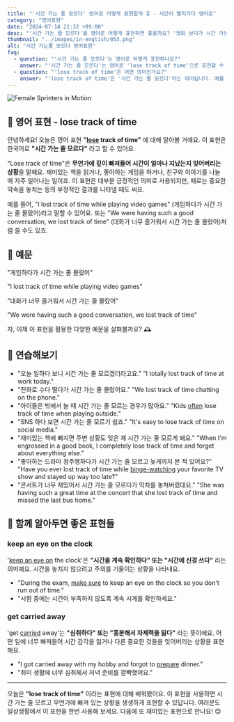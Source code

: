 ```yaml
---
title: "'시간 가는 줄 모르다' 영어로 어떻게 표현할까 ⏳ - 시간이 빨리가다 영어로"
category: "영어표현"
date: "2024-07-14 22:32 +09:00"
desc: "'시간 가는 줄 모르다'를 영어로 어떻게 표현하면 좋을까요? '영화 보다가 시간 가는 줄 몰랐어요', '친구들이랑 노는데 시간이 어떻게 가는지 모르겠어' 등을 영어로 표현하는 법을 배워봅시다. 다양한 예문을 통해서 연습하고 본인의 표현으로 만들어 보세요."
thumbnail: "../images/in-english/053.png"
alt: "시간 가는줄 모르다 영어표현"
faq:
  - question: "'시간 가는 줄 모르다'는 영어로 어떻게 표현하나요?"
    answer: "'시간 가는 줄 모르다'는 영어로 'lose track of time'으로 표현할 수 있습니다. 예를 들어, 'I lost track of time while reading'은 '책 읽다가 시간 가는 줄 몰랐어'라는 의미입니다."
  - question: "'lose track of time'은 어떤 의미인가요?"
    answer: "'lose track of time'은 '사간 가는 줄 모르다'라는 의미입니다. 예를 들어, 영화를 보거나, 친구와 대화를 나누거나, 취미 활동을 할 때 시간 가는 줄 모르는 상황을 표현할 수 있습니다."
---
```


![Female Sprinters in Motion](../images/in-english/053-1.avif)

## 🌟 영어 표현 - lose track of time

안녕하세요! 오늘은 영어 표현 **"[lose](/blog/in-english/457.lose/) track of time"** 에 대해 알아볼 거예요. 이 표현은 한국어로 **"시간 가는 줄 모르다"** 라고 할 수 있어요.

"Lose track of time"은 **무언가에 깊이 빠져들어 시간이 얼마나 지났는지 잊어버리는 상황**을 말해요. 재미있는 책을 읽거나, 좋아하는 게임을 하거나, 친구와 이야기를 나눌 때 자주 일어나는 일이죠. 이 표현은 대부분 긍정적인 의미로 사용되지만, 때로는 중요한 약속을 놓치는 등의 부정적인 결과를 나타낼 때도 써요.

예를 들어, "I lost track of time while playing video games" (게임하다가 시간 가는 줄 몰랐어)라고 말할 수 있어요. 또는 "We were having such a good conversation, we lost track of time" (대화가 너무 즐거워서 시간 가는 줄 몰랐어)처럼 쓸 수도 있죠.

## 📖 예문

"게임하다가 시간 가는 줄 몰랐어"

"I lost track of time while playing video games"

"대화가 너무 즐거워서 시간 가는 줄 몰랐어"

"We were having such a good conversation, we lost track of time"

자, 이제 이 표현을 활용한 다양한 예문을 살펴볼까요? 🕰️

## 💬 연습해보기

<ul data-interactive-list>
  <li data-interactive-item>
    <span data-toggler>"오늘 일하다 보니 시간 가는 줄 모르겠더라고요."</span>
    <span data-answer>"I totally lost track of time at work today."</span>
  </li>
  <li data-interactive-item>
    <span data-toggler>"전화로 수다 떨다가 시간 가는 줄 몰랐어요."</span>
    <span data-answer>"We lost track of time chatting on the phone."</span>
  </li>
  <li data-interactive-item>
    <span data-toggler>"아이들은 밖에서 놀 때 시간 가는 줄 모르는 경우가 많아요."</span>
    <span data-answer>"Kids <a href="/blog/in-english/326.often/">often</a> lose track of time when playing outside."</span>
  </li>
  <li data-interactive-item>
    <span data-toggler>"SNS 하다 보면 시간 가는 줄 모르기 쉽죠."</span>
    <span data-answer>"It's easy to lose track of time on social media."</span>
  </li>
  <li data-interactive-item>
    <span data-toggler>"재미있는 책에 빠지면 주변 상황도 잊은 채 시간 가는 줄 모르게 돼요."</span>
    <span data-answer>"When I'm engrossed in a good book, I completely lose track of time and forget about everything else."</span>
  </li>
  <li data-interactive-item>
    <span data-toggler>"좋아하는 드라마 정주행하다가 시간 가는 줄 모르고 늦게까지 본 적 있어요?"</span>
    <span data-answer>"Have you ever lost track of time while <a href="/blog/in-english/071.binge-watch/">binge-watching</a> your favorite TV show and stayed up way too late?"</span>
  </li>
  <li data-interactive-item>
    <span data-toggler>"콘서트가 너무 재밌어서 시간 가는 줄 모르다가 막차를 놓쳐버렸대요."</span>
    <span data-answer>"She was having such a great time at the concert that she lost track of time and missed the last bus home."</span>
  </li>
</ul>

## 🤝 함께 알아두면 좋은 표현들

### keep an eye on the clock

'[keep an eye on](/blog/in-english/225.keep-an-eye-on/) the clock'은 **"시간을 계속 확인하다" 또는 "시간에 신경 쓰다"** 라는 의미예요. 시간을 놓치지 않으려고 주의를 기울이는 상황을 나타내요.

- "During the exam, [make sure](/blog/in-english/232.make-sure/) to keep an eye on the clock so you don't run out of time."
- "시험 중에는 시간이 부족하지 않도록 계속 시계를 확인하세요."

### get carried away

'get [carried](/blog/in-english/464.carry/) away'는 **"심취하다" 또는 "흥분해서 자제력을 잃다"** 라는 뜻이에요. 어떤 일에 너무 빠져들어 시간 감각을 잃거나 다른 중요한 것들을 잊어버리는 상황을 표현해요.

- "I got carried away with my hobby and forgot to <a href="/blog/in-english/371.prepare/">prepare</a> dinner."
- "취미 생활에 너무 심취헤서 저녁 준비를 깜빡했어요."

---

오늘은 **"lose track of time"** 이라는 표현에 대해 배워봤어요. 이 표현을 사용하면 시간 가는 줄 모르고 무언가에 빠져 있는 상황을 생생하게 표현할 수 있답니다. 여러분도 일상생활에서 이 표현을 한번 사용해 보세요. 다음에 또 재미있는 표현으로 만나요! 😊
